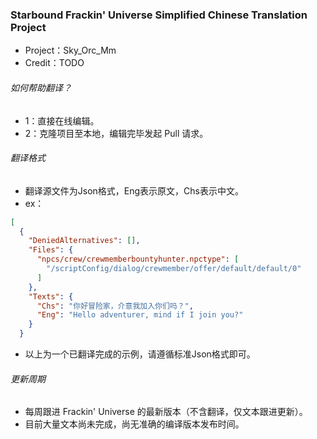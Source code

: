 ### Starbound Frackin' Universe Simplified Chinese Translation Project
* Project：Sky_Orc_Mm
* Credit：TODO

###### 如何帮助翻译？
* 1：直接在线编辑。
* 2：克隆项目至本地，编辑完毕发起 Pull 请求。

###### 翻译格式
* 翻译源文件为Json格式，Eng表示原文，Chs表示中文。
* ex：
``` json
[
  {
    "DeniedAlternatives": [],
    "Files": {
      "npcs/crew/crewmemberbountyhunter.npctype": [
        "/scriptConfig/dialog/crewmember/offer/default/default/0"
      ]
    },
    "Texts": {
      "Chs": "你好冒险家，介意我加入你们吗？",
      "Eng": "Hello adventurer, mind if I join you?"
    }
  }
 ```
* 以上为一个已翻译完成的示例，请遵循标准Json格式即可。

###### 更新周期
* 每周跟进 Frackin' Universe 的最新版本（不含翻译，仅文本跟进更新）。
* 目前大量文本尚未完成，尚无准确的编译版本发布时间。
